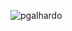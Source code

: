 ![pgalhardo](https://github-readme-stats.vercel.app/api?username=pgalhardo&show_icons=true&theme=merko&count_private=true)

